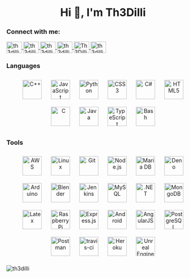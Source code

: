 <h1 align="center">Hi 👋, I'm Th3Dilli</h1>

<h3 align="left">Connect with me:</h3>
<p align="left">
  <a href="https://twitter.com/th3dilli" target="blank">
    <img align="center"
      src="https://cdn.jsdelivr.net/npm/simple-icons@3.0.1/icons/twitter.svg"
      alt="th3dilli" height="30" width="40" />
  </a>
  <a href="https://stackoverflow.com/users/th3dilli" target="blank" >
    <img align="center"
      src="https://cdn.jsdelivr.net/npm/simple-icons@3.0.1/icons/stackoverflow.svg"
      alt="th3dilli" height="30" width="40" />
  </a>
  <a href="https://www.youtube.com/c/th3dilli" target="blank" >
    <img align="center"
        src="https://cdn.jsdelivr.net/npm/simple-icons@3.0.1/icons/youtube.svg"
        alt="th3dilli" height="30" width="40" />
  </a>
  <a href="https://www.hackerrank.com/th3dilli" target="blank" >
        <img align="center"
        src="https://cdn.jsdelivr.net/npm/simple-icons@3.0.1/icons/hackerrank.svg"
        alt="th3dilli" height="30" width="40" />
  </a>
  <a href="Th3Dilli#0294" target="blank" >
    <img align="center"
      src="https://cdn.jsdelivr.net/npm/simple-icons@3.0.1/icons/discord.svg"
      alt="Th3Dilli#0294" height="30" width="40" />
  </a>
  <a href="https://gitlab.com/th3dilli" target="blank" >
    <img align="center"
      src="https://cdn.jsdelivr.net/npm/simple-icons@3.0.1/icons/gitlab.svg"
      alt="th3dilli" height="30" width="40" />
  </a>
</p>

### Languages

<div align="center">  
<img style="margin: 10px" src="https://profilinator.rishav.dev/skills-assets/cplusplus-original.svg" alt="C++" height="50" />  
<img style="margin: 10px" src="https://profilinator.rishav.dev/skills-assets/javascript-original.svg" alt="JavaScript" height="50" />  
<img style="margin: 10px" src="https://profilinator.rishav.dev/skills-assets/python-original.svg" alt="Python" height="50" />  
<img style="margin: 10px" src="https://profilinator.rishav.dev/skills-assets/css3-original-wordmark.svg" alt="CSS3" height="50" />  
<img style="margin: 10px" src="https://profilinator.rishav.dev/skills-assets/csharp-original.svg" alt="C#" height="50" />  
<img style="margin: 10px" src="https://profilinator.rishav.dev/skills-assets/html5-original-wordmark.svg" alt="HTML5" height="50" />  
<img style="margin: 10px" src="https://profilinator.rishav.dev/skills-assets/c-original.svg" alt="C" height="50" />  
<img style="margin: 10px" src="https://profilinator.rishav.dev/skills-assets/java-original-wordmark.svg" alt="Java" height="50" />  
<img style="margin: 10px" src="https://profilinator.rishav.dev/skills-assets/typescript-original.svg" alt="TypeScript" height="50" />  
<img style="margin: 10px" src="https://profilinator.rishav.dev/skills-assets/gnu_bash-icon.svg" alt="Bash" height="50" />  
</div>

### Tools

<div align="center">  
<img style="margin: 10px" src="https://profilinator.rishav.dev/skills-assets/amazonwebservices-original-wordmark.svg" alt="AWS" height="50" />  
<img style="margin: 10px" src="https://profilinator.rishav.dev/skills-assets/linux-original.svg" alt="Linux" height="50" />  
<img style="margin: 10px" src="https://profilinator.rishav.dev/skills-assets/git-scm-icon.svg" alt="Git" height="50" />  
<img style="margin: 10px" src="https://profilinator.rishav.dev/skills-assets/nodejs-original-wordmark.svg" alt="Node.js" height="50" />  
<img style="margin: 10px" src="https://profilinator.rishav.dev/skills-assets/mariadb.png" alt="Maria DB" height="50" />  
<img style="margin: 10px" src="https://profilinator.rishav.dev/skills-assets/deno.svg" alt="Deno" height="50" />  
<img style="margin: 10px" src="https://profilinator.rishav.dev/skills-assets/arduino.png" alt="Arduino" height="50" />  
<img style="margin: 10px" src="https://profilinator.rishav.dev/skills-assets/blender_community_badge_white.svg" alt="Blender" height="50" />  
<img style="margin: 10px" src="https://profilinator.rishav.dev/skills-assets/jenkins-icon.svg" alt="Jenkins" height="50" />  
<img style="margin: 10px" src="https://profilinator.rishav.dev/skills-assets/mysql-original-wordmark.svg" alt="MySQL" height="50" />  
<img style="margin: 10px" src="https://profilinator.rishav.dev/skills-assets/dot-net-original-wordmark.svg" alt=".NET" height="50" />  
<img style="margin: 10px" src="https://profilinator.rishav.dev/skills-assets/mongodb-original-wordmark.svg" alt="MongoDB" height="50" />  
<img style="margin: 10px" src="https://profilinator.rishav.dev/skills-assets/latex.png" alt="Latex" height="50" />  
<img style="margin: 10px" src="https://profilinator.rishav.dev/skills-assets/raspberrypi.png" alt="Raspberry Pi" height="50" />  
<img style="margin: 10px" src="https://profilinator.rishav.dev/skills-assets/express-original-wordmark.svg" alt="Express.js" height="50" />  
<img style="margin: 10px" src="https://profilinator.rishav.dev/skills-assets/android-original-wordmark.svg" alt="Android" height="50" />  
<img style="margin: 10px" src="https://profilinator.rishav.dev/skills-assets/angularjs-original.svg" alt="AngularJS" height="50" />  
<img style="margin: 10px" src="https://profilinator.rishav.dev/skills-assets/postgresql-original-wordmark.svg" alt="PostgreSQL" height="50" />  
<img style="margin: 10px" src="https://www.vectorlogo.zone/logos/getpostman/getpostman-icon.svg" alt="Postman" height="50" />  
<img style="margin: 10px" src="https://www.vectorlogo.zone/logos/travis-ci/travis-ci-icon.svg" alt="travis-ci" height="50" />  
<img style="margin: 10px" src="https://www.vectorlogo.zone/logos/heroku/heroku-icon.svg" alt="Heroku" height="50" />  
<img style="margin: 10px" src="https://raw.githubusercontent.com/kenangundogan/fontisto/036b7eca71aab1bef8e6a0518f7329f13ed62f6b/icons/svg/brand/unreal-engine.svg" alt="Unreal Engine" height="50" />  
</div>

<p align="left">
  <img
    src="https://komarev.com/ghpvc/?username=th3dilli&label=Profile%20views&color=0e75b6&style=flat"
    alt="th3dilli"
  />
</p>

